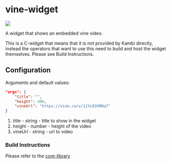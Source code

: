 # vine-widget

![](https://github.com/kambi-sportsbook-widgets/vine-widget/blob/master/screenshot.png?raw=true)

A widget that shows an embedded vine video.

This is a C-widget that means that it is not provided by Kambi directly, instead the operators that want to use this need to build and host the widget themselves. Please see Build Instructions.

## Configuration

Arguments and default values:
```json
"args": {
    "title": "",
    "height": 400,
    "vineUrl": "https://vine.co/v/i1YL03VM0a7"
}
```
1. title - string - title to show in the widget
2. height - number - height of the video
3. vineUrl - string - url to video

### Build Instructions

Please refer to the [core-library](https://github.com/kambi-sportsbook-widgets/widget-core-library)
